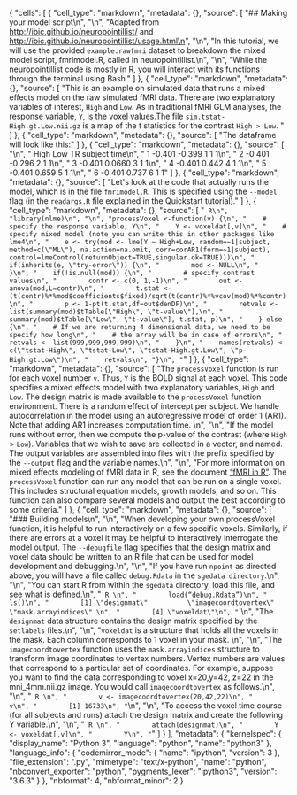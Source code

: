 {
 "cells": [
  {
   "cell_type": "markdown",
   "metadata": {},
   "source": [
    "## Making your model script\n",
    "\n",
    "Adapted from http://ibic.github.io/neuropointillist/ and http://ibic.github.io/neuropointillist/usage.html\n",
    "\n",
    "In this tutorial, we will use the provided `example.rawfmri` dataset to breakdown the mixed model script, fmrimodel.R, called in neuropointillist.\n",
    "\n",
    "While the neuropointillist code is mostly in R, you will interact with its functions through the terminal using Bash."
   ]
  },
  {
   "cell_type": "markdown",
   "metadata": {},
   "source": [
    "This is an example on simulated data that runs a mixed effects model on the raw simulated fMRI data. There are two explanatory variables of interest, `High` and `Low`. As in traditional fMRI GLM analyses, the response variable, `Y`, is the voxel values.The file `sim.tstat-High.gt.Low.nii.gz` is a map of the t statistics for the contrast `High > Low`. "
   ]
  },
  {
   "cell_type": "markdown",
   "metadata": {},
   "source": [
    "The dataframe will look like this:"
   ]
  },
  {
   "cell_type": "markdown",
   "metadata": {},
   "source": [
    "\n",
    "            High     Low    TR subject  time\n",
    "        1 -0.401 -0.399      1       1     1\n",
    "        2 -0.401 -0.296      2       1     1\n",
    "        3 -0.401  0.0660     3       1     1\n",
    "        4 -0.401  0.442      4       1     1\n",
    "        5 -0.401  0.659      5       1     1\n",
    "        6 -0.401  0.737      6       1     1"
   ]
  },
  {
   "cell_type": "markdown",
   "metadata": {},
   "source": [
    "Let's look at the code that actually runs the model, which is in the file `fmrimodel.R`. This is specified using the `--model` flag (in the `readargs.R` file explained in the Quickstart tutorial)."
   ]
  },
  {
   "cell_type": "markdown",
   "metadata": {},
   "source": [
    "``` R\n",
    "library(nlme)\n",
    "\n",
    "processVoxel <-function(v) {\n",
    "    # specify the response variable, Y\n",
    "    Y <- voxeldat[,v]\n",
    "    # specify mixed model (note you can write this in other packages like lme4\n",
    "    e <- try(mod <- lme(Y ~ High+Low, random=~1|subject, method=c(\"ML\"), na.action=na.omit, corr=corAR1(form=~1|subject), control=lmeControl(returnObject=TRUE,singular.ok=TRUE)))\n",
    "    if(inherits(e, \"try-error\")) {\n",
    "        mod <- NULL\n",
    "    }\n",
    "    if(!is.null(mod)) {\n",
    "        # specify contrast values\n",
    "        contr <- c(0, 1,-1)\n",
    "        out <- anova(mod,L=contr)\n",
    "        t.stat <- (t(contr)%*%mod$coefficients$fixed)/sqrt(t(contr)%*%vcov(mod)%*%contr)\n",
    "        p <- 1-pt(t.stat,df=out$denDF)\n",
    "        retvals <- list(summary(mod)$tTable[\"High\", \"t-value\"],\n",
    "                        summary(mod)$tTable[\"Low\", \"t-value\"], t.stat, p)\n",
    "    } else {\n",
    "    # If we are returning 4 dimensional data, we need to be specify how long\n",
    "    # the array will be in case of errors\n",
    "        retvals <- list(999,999,999,999)\n",
    "    }\n",
    "    names(retvals) <- c(\"tstat-High\", \"tstat-Low\", \"tstat-High.gt.Low\", \"p-High.gt.Low\")\n",
    "    retvals\n",
    "}\n",
    "```"
   ]
  },
  {
   "cell_type": "markdown",
   "metadata": {},
   "source": [
    "The `processVoxel` function is run for each voxel number `v`. Thus, `Y` is the BOLD signal at each voxel. This code specifies a mixed effects model with two explanatory variables, `High` and `Low`. The design matrix is made available to the `processVoxel` function environment. There is a random effect of intercept per subject. We handle autocorrelation in the model using an autoregressive model of order 1 (AR1). Note that adding AR1 increases computation time. \n",
    "\n",
    "If the model runs without error, then we compute the p-value of the contrast (where `High` > `Low`). Variables that we wish to save are collected in a vector, and named. The output variables are assembled into files with the prefix specified by the `--output` flag and the variable names.\n",
    "\n",
    "For more information on mixed effects modeling of fMRI data in R, see the document [“fMRI in R”](https://github.com/madhyastha/fmriInR/blob/master/fmriInRWalkthrough.Rmd). The `processVoxel` function can run any model that can be run on a single voxel. This includes structural equation models, growth models, and so on. This function can also compare several models and output the best according to some criteria."
   ]
  },
  {
   "cell_type": "markdown",
   "metadata": {},
   "source": [
    "### Building models\n",
    "\n",
    "When developing your own processVoxel function, it is helpful to run interactively on a few specific voxels. Similarly, if there are errors at a voxel it may be helpful to interactively interrogate the model output. The `--debugfile` flag specifies that the design matrix and voxel data should be written to an R file that can be used for model development and debugging.\n",
    "\n",
    "If you have run `npoint` as directed above, you will have a file called `debug.Rdata` in the `sgedata directory`.\n",
    "\n",
    "You can start R from within the `sgedata` directory, load this file, and see what is defined.\n",
    "``` R \n",
    "        load(“debug.Rdata”)\n",
    "        ls()\n",
    "        [1] \"designmat\"          \"imagecoordtovertex\" \"mask.arrayindices\" \n",
    "        [4] \"voxeldat\"\n",
    "```        \n",
    "The `designmat` data structure contains the design matrix specified by the `setlabels` files.\n",
    "\n",
    "`voxeldat` is a structure that holds all the voxels in the mask. Each column corresponds to 1 voxel in your mask. \n",
    "\n",
    "The `imagecoordtovertex` function uses the `mask.arrayindices` structure to transform image coordinates to vertex numbers. Vertex numbers are values that correspond to a particular set of coordinates. For example, suppose you want to find the data corresponding to voxel x=20,y=42, z=22 in the mni_4mm.nii.gz image. You would call `imagecoordtovertex` as follows.\n",
    "\n",
    "``` R \n",
    "        v <- imagecoordtovertex(20,42,22)\n",
    "        v\n",
    "        [1] 16733\n",
    "```\n",
    "\n",
    "To access the voxel time course (for all subjects and runs) attach the design matrix and create the following Y variable.\n",
    "\n",
    "``` R \n",
    "        attach(designmat)\n",
    "        Y <- voxeldat[,v]\n",
    "        Y\n",
    "```"
   ]
  }
 ],
 "metadata": {
  "kernelspec": {
   "display_name": "Python 3",
   "language": "python",
   "name": "python3"
  },
  "language_info": {
   "codemirror_mode": {
    "name": "ipython",
    "version": 3
   },
   "file_extension": ".py",
   "mimetype": "text/x-python",
   "name": "python",
   "nbconvert_exporter": "python",
   "pygments_lexer": "ipython3",
   "version": "3.6.3"
  }
 },
 "nbformat": 4,
 "nbformat_minor": 2
}
